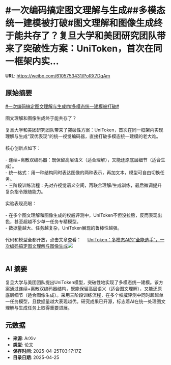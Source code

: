 # #一次编码搞定图文理解与生成##多模态统一建模被打破#图文理解和图像生成终于能共存了？复旦大学和美团研究团队带来了突破性方案：UniToken，首次在同一框架内实...

**URL**: https://weibo.com/6105753431/PoRX7DqAm

## 原始摘要

<a href="https://m.weibo.cn/search?containerid=231522type%3D1%26t%3D10%26q%3D%23%E4%B8%80%E6%AC%A1%E7%BC%96%E7%A0%81%E6%90%9E%E5%AE%9A%E5%9B%BE%E6%96%87%E7%90%86%E8%A7%A3%E4%B8%8E%E7%94%9F%E6%88%90%23&amp;extparam=%23%E4%B8%80%E6%AC%A1%E7%BC%96%E7%A0%81%E6%90%9E%E5%AE%9A%E5%9B%BE%E6%96%87%E7%90%86%E8%A7%A3%E4%B8%8E%E7%94%9F%E6%88%90%23" data-hide=""><span class="surl-text">#一次编码搞定图文理解与生成#</span></a><a href="https://m.weibo.cn/search?containerid=231522type%3D1%26t%3D10%26q%3D%23%E5%A4%9A%E6%A8%A1%E6%80%81%E7%BB%9F%E4%B8%80%E5%BB%BA%E6%A8%A1%E8%A2%AB%E6%89%93%E7%A0%B4%23&amp;extparam=%23%E5%A4%9A%E6%A8%A1%E6%80%81%E7%BB%9F%E4%B8%80%E5%BB%BA%E6%A8%A1%E8%A2%AB%E6%89%93%E7%A0%B4%23" data-hide=""><span class="surl-text">#多模态统一建模被打破#</span></a><br><br>图文理解和图像生成终于能共存了？<br><br>复旦大学和美团研究团队带来了突破性方案：UniToken，首次在同一框架内实现理解与生成“双优表现”的统一视觉编码器，直接打破多模态统一建模的老大难。<br><br>核心创新点如下：<br><br>- 连续+离散双编码器：既保留高层语义（适合理解），又能还原底层细节（适合生成）。<br>- 统一格式：用一种结构同时表达图像的两种表示，再加文本，模型可自由切换任务。<br>- 三阶段训练流程：先对齐视觉语义空间，再联合理解/生成训练，最后微调提升复杂指令跟随能力。<br><br>实验表现亮眼：<br><br>- 在多个图文理解和图像生成的权威评测中，UniToken不但没拉胯，反而表现出色，甚至超越不少单一任务专精模型。<br>- 数据量越大、任务越复杂，UniToken展现的鲁棒性越强。<br><br>代码和模型全都开放，点击文章查看： <a href="https://weibo.com/ttarticle/p/show?id=2309405159272697954485" data-hide=""><span class="url-icon"><img style="width: 1rem;height: 1rem" src="https://h5.sinaimg.cn/upload/2015/09/25/3/timeline_card_small_article_default.png" referrerpolicy="no-referrer"></span><span class="surl-text">UniToken：多模态AI的“全能选手”，一次编码搞定图文理解与图像生成</span></a><img style="" src="https://tvax2.sinaimg.cn/large/006Fd7o3gy1i0suwpvrtkj30rs0fmq7m.jpg" referrerpolicy="no-referrer"><br><br>

## AI 摘要

复旦大学与美团团队提出UniToken模型，突破性地实现了多模态统一建模。该方案通过连续+离散双编码器结构，既能保留高层语义（适合图文理解），又能还原底层细节（适合图像生成）。采用三阶段训练流程，在多个权威评测中同时超越单一任务模型，且数据量越大表现越优。研究成果已开源，标志着AI在统一处理图文理解与生成任务上取得重要进展。

## 元数据

- **来源**: ArXiv
- **类型**: 论文
- **保存时间**: 2025-04-25T03:17:17Z
- **目录日期**: 2025-04-25
